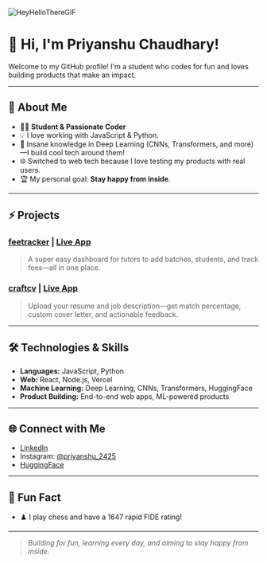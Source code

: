 ![HeyHelloThereGIF](https://github.com/priyanshuchaudhary2425/priyanshuchaudhary2425/assets/118632700/e30feecf-29f3-4e39-aece-40ad006a0589)


# 👋 Hi, I'm Priyanshu Chaudhary!

Welcome to my GitHub profile! I'm a student who codes for fun and loves building products that make an impact.

---

## 🚀 About Me

- 🧑‍💻 **Student & Passionate Coder**
- 💡 I love working with JavaScript & Python.
- 🤖 Insane knowledge in Deep Learning (CNNs, Transformers, and more)—I build cool tech around them!
- 🌐 Switched to web tech because I love testing my products with real users.
- 🏆 My personal goal: **Stay happy from inside**.

---

## ⚡ Projects

### [feetracker](https://github.com/priyanshuchaudhary2425/feetracker) | [Live App](https://feetracker.vercel.app)
> A super easy dashboard for tutors to add batches, students, and track fees—all in one place.

### [craftcv](https://github.com/priyanshuchaudhary2425/craftcv) | [Live App](https://craft-cv.vercel.app)
> Upload your resume and job description—get match percentage, custom cover letter, and actionable feedback.

---

## 🛠️ Technologies & Skills

- **Languages:** JavaScript, Python
- **Web:** React, Node.js, Vercel
- **Machine Learning:** Deep Learning, CNNs, Transformers, HuggingFace
- **Product Building:** End-to-end web apps, ML-powered products

---

## 🌐 Connect with Me

- [LinkedIn](https://www.linkedin.com/in/priyanshu-chaudhary-a61261318?utm_source=share&utm_campaign=share_via&utm_content=profile&utm_medium=android_app)
- Instagram: [@priyanshu_2425](https://instagram.com/priyanshu_2425)
- [HuggingFace](https://huggingface.co/Priyanshuchaudhary2425)

---

## 🏁 Fun Fact

- ♟️ I play chess and have a 1647 rapid FIDE rating!

---

> *Building for fun, learning every day, and aiming to stay happy from inside.*
